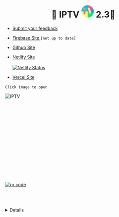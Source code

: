 
<h1 align='center'>🌟 IPTV <a href="https://kunsh13.github.io/"><img src="/img/favicon_round.png" width="40" height="40"></a> 2.3🌟</h1>



- [Submit your feedback](https://github.com/kunsh13/iptv/discussions)

- [Firebase Site ](https://kunsh13-iptv.firebaseapp.com/)       ```[not up to date]```

- [Github Site](https://kunsh13.github.io/)
- [Netlify Site](https://kunsh13.netlify.app/) <br><br>
 [![Netlify Status](https://api.netlify.com/api/v1/badges/b649cddc-2888-4ee6-9391-fa6be667a902/deploy-status)](https://app.netlify.com/sites/kunsh13/deploys)
- [Vercel Site](https://iptv13.vercel.app)

```Click image to open```

[<img align="left" alt="IPTV" width="500px" height="281px" src="img/banner.png" />][site]

[site]: https://kunsh13.github.io/


[<img align="middle" alt="qr code" width="281px" height="281px" src="img/qr_c.png" />][site]
<br>
<br><br>
<br>
<details>
  <summary>Details</summary>

Journey so far:<br><br>
I have developed a WIFI Internet radio prototype using Embedded C++ and KaRadio32 opensource library. KaRadio ([Github](https://github.com/karawin/Ka-Radio32) /  [FB](https://www.facebook.com/groups/162949914181385) / [Hackstor.io](https://hackaday.io/project/11570-wifi-webradio-on-esp8266-or-esp32)). 

  * Prototype v1: MCU ESP32 WROOM + 0.9 in OLED I2C Display + DAC VS1053b 24Bit I2S audio processor, 3 Band eq. Porting in Dev kit.

  * Prototype v2: Due to the buffering of streams, I have migrated the project to ESP32 WROVER-B 8 MB SPI PSRAM + 1.4 in OLED I2C Display + PCM5102 32Bit I2S audio processor. I have added AAC and OGG audio streams over the https. Devkit is not available in my region. I have to get the mcu and custom build my own board. No time for PCBway.

  * Prototype v3: I am porting the project in LilyGo [TTGO TAudio](https://github.com/LilyGO/TTGO-TAudio). MCU ESP32 WROVER-B + DAC WM8978 I2S 24Bit 5 band eq. As compared to v2 this is a complete Devkit. 
<br>


As I kept learning I have created this web app. Video streams are added along with internet radio streams. I have created this project for fun and learning purpose.

 [![Sparkline](https://stars.medv.io/kunsh13/iptv.svg)](https://stars.medv.io/kunsh13/)


</details>

<br>

